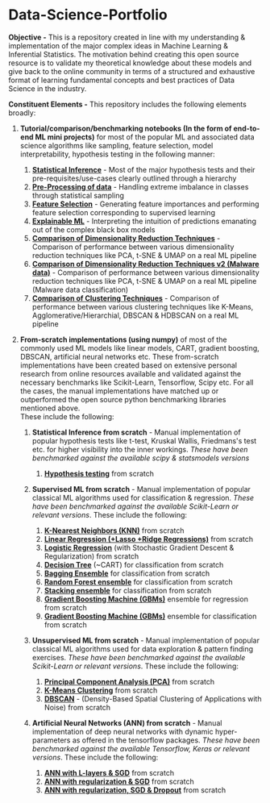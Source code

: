 # Data-Science-Portfolio
**Objective -** 
This is a repository created in line with my understanding &amp; implementation of the major complex ideas in Machine Learning &amp; Inferential Statistics. The motivation behind creating this open source resource is to validate my theoretical knowledge about these models and give back to the online community in terms of a structured and exhaustive format of learning fundamental concepts and best practices of Data Science in the industry.

**Constituent Elements -** 
This repository includes the following elements broadly:
1. **Tutorial/comparison/benchmarking notebooks (In the form of end-to-end ML mini projects)** for most of the popular ML and associated data science algorithms like sampling, feature selection, model interpretability, hypothesis testing in the following manner:

      1. [**Statistical Inference**](https://github.com/srikhetramohanty/Data-Science-Portfolio/blob/main/Statistical%20Inference/hypothesis-testing-cheat-sheet.ipynb) - Most of the major hypothesis tests and their pre-requisites/use-cases clearly outlined through a hierarchy
      2. [**Pre-Processing of data**](https://github.com/srikhetramohanty/Data-Science-Portfolio/blob/main/Mini%20Projects/Pre-Processing%20Pipeline/samplng-techniques-for-imbalanced-classification.ipynb) - Handling extreme imbalance in classes through statistical sampling
      3. [**Feature Selection**](https://github.com/srikhetramohanty/Data-Science-Portfolio/blob/main/Mini%20Projects/Feature%20Selection/feature-selection-for-classification-problems.ipynb) - Generating feature importances and performing feature selection corresponding to supervised learning
      4. [**Explainable ML**](https://github.com/srikhetramohanty/Data-Science-Portfolio/blob/main/Mini%20Projects/ML%20Explainability/model-explainability-for-classification.ipynb) - Interpreting the intuition of predictions emanating out of the complex black box models 
      5. [**Comparison of Dimensionality Reduction Techniques**](https://github.com/srikhetramohanty/Data-Science-Portfolio/blob/main/Mini%20Projects/Dimensionality%20Reduction/dimensionality-reduction-techniques.ipynb) - Comparison of performance between various dimensionality reduction techniques like PCA, t-SNE & UMAP on a real ML pipeline
      6.  [**Comparison of Dimensionality Reduction Techniques v2 (Malware data)**](https://github.com/srikhetramohanty/Data-Science-Portfolio/blob/main/Mini%20Projects/Dimensionality%20Reduction/dimensionality-reduction-techniques-malware-data.ipynb) - Comparison of performance between various dimensionality reduction techniques like PCA, t-SNE & UMAP on a real ML pipeline (Malware data classification)
      7. [**Comparison of Clustering Techniques**](https://github.com/srikhetramohanty/Data-Science-Portfolio/blob/main/Mini%20Projects/Clustering%20Algorithms/major-clustering-algorithms.ipynb) - Comparison of performance between various clustering techniques like K-Means, Agglomerative/Hierarchial, DBSCAN & HDBSCAN on a real ML pipeline
      
2. **From-scratch implementations (using numpy)** of most of the commonly used ML models like linear models, CART, gradient boosting, DBSCAN, artificial neural networks etc. These from-scratch implementations have been created based on extensive personal research from online resources available and validated against the necessary benchmarks like Scikit-Learn, Tensorflow, Scipy etc. For all the cases, the manual implementations have matched up or outperformed the open source python benchmarking libraries mentioned above.   
These include the following:
      1. **Statistical Inference from scratch** - Manual implementation of popular hypothesis tests like t-test, Kruskal Wallis, Friedmans's test etc. for higher visibility into the inner workings. _These have been benchmarked against the available scipy & statsmodels versions_
            1. [**Hypothesis testing**](https://github.com/srikhetramohanty/Data-Science-Portfolio/blob/main/Statistical%20Inference/major-hypothesis-tests-from-scratch.ipynb) from scratch
      2. **Supervised ML from scratch** - Manual implementation of popular classical ML algorithms used for classification & regression. _These have been benchmarked against the available Scikit-Learn or relevant versions_. These include the following:  
      
            1. [**K-Nearest Neighbors (KNN)**](https://github.com/srikhetramohanty/Data-Science-Portfolio/blob/main/ML%20From%20Scratch/Supervised%20ML%20From%20Scratch/Neighbors%20family/knn-from-scratch.ipynb) from scratch
            2. [**Linear Regression (+Lasso +Ridge Regressions)**](https://github.com/srikhetramohanty/Data-Science-Portfolio/blob/main/ML%20From%20Scratch/Supervised%20ML%20From%20Scratch/Generalised%20Linear%20Models%20(GLM)%20family/linear-regression-from-scratch.ipynb) from scratch
            3. [**Logistic Regression**](https://github.com/srikhetramohanty/Data-Science-Portfolio/blob/main/ML%20From%20Scratch/Supervised%20ML%20From%20Scratch/Generalised%20Linear%20Models%20(GLM)%20family/logistic-regression-from-scratch-v2.ipynb) (with Stochastic Gradient Descent & Regularization) from scratch
            4. [**Decision Tree**](https://github.com/srikhetramohanty/Data-Science-Portfolio/blob/main/ML%20From%20Scratch/Supervised%20ML%20From%20Scratch/Tree%20Family/decision-tree-clf-from-scratch.ipynb) (~CART) for classification from scratch
            5. [**Bagging Ensemble**](https://github.com/srikhetramohanty/Data-Science-Portfolio/blob/main/ML%20From%20Scratch/Supervised%20ML%20From%20Scratch/Tree%20Family/bagging-and-random-forest-ensemble-from-scratch.ipynb) for classification from scratch
            6. [**Random Forest ensemble**](https://github.com/srikhetramohanty/Data-Science-Portfolio/blob/main/ML%20From%20Scratch/Supervised%20ML%20From%20Scratch/Tree%20Family/bagging-and-random-forest-ensemble-from-scratch.ipynb) for classification from scratch
            7. [**Stacking ensemble**](https://github.com/srikhetramohanty/Data-Science-Portfolio/blob/main/ML%20From%20Scratch/Supervised%20ML%20From%20Scratch/Ensembles/stacking-ensemble-from-scratch.ipynb) for classification from scratch
            8. [**Gradient Boosting Machine (GBMs)**](https://github.com/srikhetramohanty/Data-Science-Portfolio/blob/main/ML%20From%20Scratch/Supervised%20ML%20From%20Scratch/Tree%20Family/gradient-boosting-from-scratch-regression.ipynb) ensemble for regression from scratch
            9. [**Gradient Boosting Machine (GBMs)**]() ensemble for classification from scratch
            
      3. **Unsupervised ML from scratch** - Manual implementation of popular classical ML algorithms used for data exploration & pattern finding exercises. _These have been benchmarked against the available Scikit-Learn or relevant versions_. These include the following:
      
            1. [**Principal Component Analysis (PCA)**](https://github.com/srikhetramohanty/Data-Science-Portfolio/blob/main/ML%20From%20Scratch/Un-Supervised%20ML%20From%20Scratch/Dimensionality%20Reduction/pca-from-scratch.ipynb) from scratch
            2. [**K-Means Clustering**](https://github.com/srikhetramohanty/Data-Science-Portfolio/blob/main/ML%20From%20Scratch/Un-Supervised%20ML%20From%20Scratch/Clustering%20Techniques/k-means-clustering-from-scratch.ipynb) from scratch
            3. [**DBSCAN**](https://github.com/srikhetramohanty/Data-Science-Portfolio/blob/main/ML%20From%20Scratch/Un-Supervised%20ML%20From%20Scratch/Clustering%20Techniques/dbscan-from-scratch.ipynb) - (Density-Based Spatial Clustering of Applications with Noise) from scratch
            
      4. **Artificial Neural Networks (ANN) from scratch** - Manual implementation of deep neural networks with dynamic hyper-parameters as offered in the tensorflow packages. _These have been benchmarked against the available Tensorflow, Keras or relevant versions_. These include the following:
      
            1. [**ANN with L-layers & SGD**](https://github.com/srikhetramohanty/Data-Science-Portfolio/blob/main/Artificial%20Neural%20Networks%20(ANN)%20from%20scratch/artificial-neural-network-from-scratch-l-layer.ipynb) from scratch
            2. [**ANN with regularization & SGD**](https://github.com/srikhetramohanty/Data-Science-Portfolio/blob/main/Artificial%20Neural%20Networks%20(ANN)%20from%20scratch/ann-from-scratch-sgd-regularization.ipynb) from scratch
            3. [**ANN with regularization, SGD & Dropout**](https://github.com/srikhetramohanty/Data-Science-Portfolio/blob/main/Artificial%20Neural%20Networks%20(ANN)%20from%20scratch/ann-from-scratch-sgd-reg-drop-out.ipynb) from scratch
            

